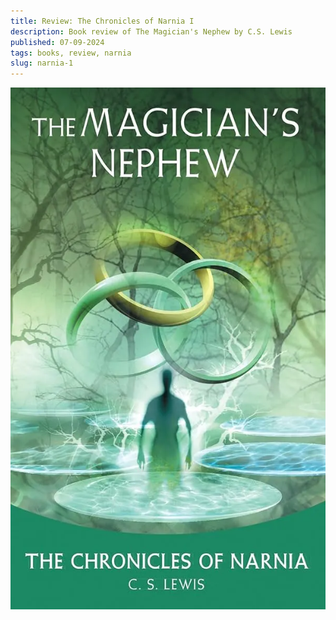 ```yaml
---
title: Review: The Chronicles of Narnia I
description: Book review of The Magician's Nephew by C.S. Lewis
published: 07-09-2024
tags: books, review, narnia
slug: narnia-1
---
```


![The Magician's Nephew](/static/images/books/narnia-1.webp "The Magician's Nephew")
